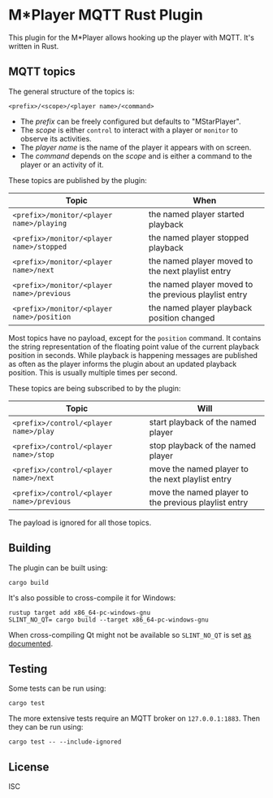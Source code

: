 # M*Player MQTT Rust Plugin 

This plugin for the M*Player allows hooking up the player with MQTT. It's written in Rust.

## MQTT topics

The general structure of the topics is:

    <prefix>/<scope>/<player name>/<command>

* The *prefix* can be freely configured but defaults to "MStarPlayer".
* The *scope* is either `control` to interact with a player or `monitor` to observe its activities.
* The *player name* is the name of the player it appears with on screen.
* The *command* depends on the *scope* and is either a command to the player or an activity of it.

These topics are published by the plugin:

| Topic                                     | When                                                  |
|-------------------------------------------|-------------------------------------------------------|
| `<prefix>/monitor/<player name>/playing`  | the named player started playback                     |
| `<prefix>/monitor/<player name>/stopped`  | the named player stopped playback                     |
| `<prefix>/monitor/<player name>/next`     | the named player moved to the next playlist entry     |
| `<prefix>/monitor/<player name>/previous` | the named player moved to the previous playlist entry |
| `<prefix>/monitor/<player name>/position` | the named player playback position changed            |

Most topics have no payload, except for the `position` command. It contains the string representation of the floating point value of the current playback position in seconds.
While playback is happening messages are published as often as the player informs the plugin about an updated playback position. This is usually multiple times per second.

These topics are being subscribed to by the plugin:

| Topic                                     | Will                                                  |
|-------------------------------------------|-------------------------------------------------------|
| `<prefix>/control/<player name>/play`     | start playback of the named player                    |
| `<prefix>/control/<player name>/stop`     | stop playback of the named player                     |
| `<prefix>/control/<player name>/next`     | move the named player to the next playlist entry      |
| `<prefix>/control/<player name>/previous` | move the named player to the previous playlist entry  |

The payload is ignored for all those topics.

## Building

The plugin can be built using:

    cargo build

It's also possible to cross-compile it for Windows:

    rustup target add x86_64-pc-windows-gnu
    SLINT_NO_QT= cargo build --target x86_64-pc-windows-gnu

When cross-compiling Qt might not be available so `SLINT_NO_QT` is set [as documented](https://github.com/slint-ui/slint/blob/0b2e95f3115ba0f28256acebeb393271bb81d9a8/docs/install_qt.md#how-to-disable-the-qt-backend).

## Testing

Some tests can be run using:

    cargo test

The more extensive tests require an MQTT broker on `127.0.0.1:1883`. Then they can be run using:

    cargo test -- --include-ignored

## License

ISC
